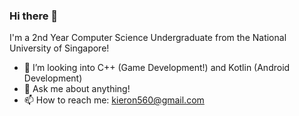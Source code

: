 ### Hi there 👋

I'm a 2nd Year Computer Science Undergraduate from the National University of Singapore! 

- 🌱 I’m looking into C++ (Game Development!) and Kotlin (Android Development)
- 💬 Ask me about anything!
- 📫 How to reach me: kieron560@gmail.com

